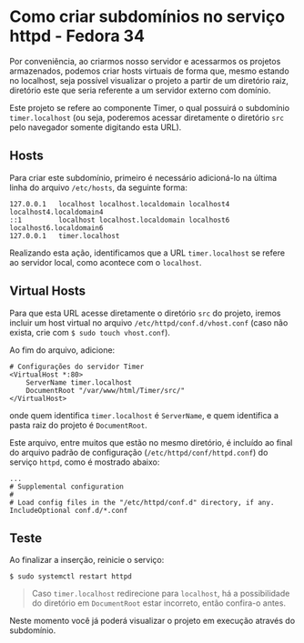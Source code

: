 # Como criar subdomínios no serviço httpd - Fedora 34

Por conveniência, ao criarmos nosso servidor e acessarmos os projetos armazenados, podemos criar hosts virtuais de forma que, mesmo estando no localhost, seja possível visualizar o projeto a partir de um diretório raiz, diretório este que seria referente a um servidor externo com domínio.

Este projeto se refere ao componente Timer, o qual possuirá o subdomínio `timer.localhost` (ou seja, poderemos acessar diretamente o diretório `src` pelo navegador somente digitando esta URL).

## Hosts

Para criar este subdomínio, primeiro é necessário adicioná-lo na última linha do arquivo `/etc/hosts`, da seguinte forma:

```
127.0.0.1   localhost localhost.localdomain localhost4 localhost4.localdomain4
::1         localhost localhost.localdomain localhost6 localhost6.localdomain6
127.0.0.1   timer.localhost
```

Realizando esta ação, identificamos que a URL `timer.localhost` se refere ao servidor local, como acontece com o `localhost`.

## Virtual Hosts

Para que esta URL acesse diretamente o diretório `src` do projeto, iremos incluir um host virtual no arquivo `/etc/httpd/conf.d/vhost.conf` (caso não exista, crie com `$ sudo touch vhost.conf`).

Ao fim do arquivo, adicione:

```
# Configurações do servidor Timer
<VirtualHost *:80>
    ServerName timer.localhost
    DocumentRoot "/var/www/html/Timer/src/"
</VirtualHost>
```

onde quem identifica `timer.localhost` é `ServerName`, e quem identifica a pasta raiz do projeto é `DocumentRoot`.

Este arquivo, entre muitos que estão no mesmo diretório, é incluído ao final do arquivo padrão de configuração (`/etc/httpd/conf/httpd.conf`) do serviço `httpd`, como é mostrado abaixo:

```
...
# Supplemental configuration
#
# Load config files in the "/etc/httpd/conf.d" directory, if any.
IncludeOptional conf.d/*.conf
```

## Teste

Ao finalizar a inserção, reinicie o serviço:

```
$ sudo systemctl restart httpd
```

> Caso `timer.localhost` redirecione para `localhost`, há a possibilidade do diretório em `DocumentRoot` estar incorreto, então confira-o antes.

Neste momento você já poderá visualizar o projeto em execução através do subdomínio.